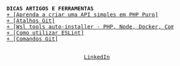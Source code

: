 <pre>
        
        
        
        <b>DICAS ARTIGOS E FERRAMENTAS</b>  
        <a href="https://github.com/rafaelcitario/create-api-php/blob/master/README.md">+ [Aprenda a criar uma API simples em PHP Puro]</a>
        <a href="https://gist.github.com/rafaelcitario/52703de3c56ff3c1b1b99dbd231496f5">+ [Atalhos Git]</a>
        <a href="https://gist.github.com/rafaelcitario/9d3afe2fd3c84901cc0af051ffd5821d#file-setup-wsl-sh">+ [Wsl tools auto-installer - PHP, Node, Docker, Composer, Git & Github CLI]</a>  
        <a href="https://github.com/rafaelcitario/como-usar-eslint/blob/master/README.MD">+ [Como utilizar ESLint]</a>  
        <a href="https://github.com/rafaelcitario/git-commands">+ [Comandos Git]</a>


                                <a href="https://www.linkedin.com/in/rafaelcitario/">LinkedIn</a>                      <a href="https://github.com/rafaelcitario">GitHub</a>                      <a href="mailto:contato.rafaelgomes@outlook.com">E-mail</a>              


</pre>
